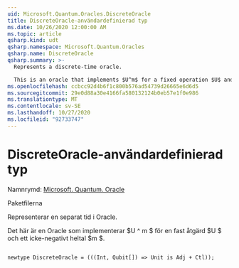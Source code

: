 ```yaml
---
uid: Microsoft.Quantum.Oracles.DiscreteOracle
title: DiscreteOracle-användardefinierad typ
ms.date: 10/26/2020 12:00:00 AM
ms.topic: article
qsharp.kind: udt
qsharp.namespace: Microsoft.Quantum.Oracles
qsharp.name: DiscreteOracle
qsharp.summary: >-
  Represents a discrete-time oracle.

  This is an oracle that implements $U^m$ for a fixed operation $U$ and a non-negative integer $m$.
ms.openlocfilehash: ccbcc92d4b6f1c800b576ad54739d26665e6d6d5
ms.sourcegitcommit: 29e0d88a30e4166fa580132124b0eb57e1f0e986
ms.translationtype: MT
ms.contentlocale: sv-SE
ms.lasthandoff: 10/27/2020
ms.locfileid: "92733747"
---
```

# <a name="discreteoracle-user-defined-type"></a>DiscreteOracle-användardefinierad typ

Namnrymd: [Microsoft. Quantum. Oracle](xref:Microsoft.Quantum.Oracles)

Paketfilerna [](https://nuget.org/packages/)


Representerar en separat tid i Oracle.

Det här är en Oracle som implementerar $U ^ m $ för en fast åtgärd $U $ och ett icke-negativt heltal $m $.

```qsharp

newtype DiscreteOracle = (((Int, Qubit[]) => Unit is Adj + Ctl));
```

